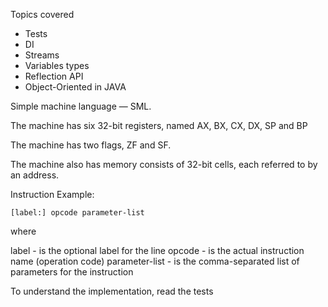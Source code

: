 Topics covered
- Tests
- DI
- Streams
- Variables types
- Reflection API
- Object-Oriented in JAVA



Simple machine language — SML.

The machine has six 32-bit registers, named AX, BX, CX, DX, SP and BP

The machine has two flags, ZF and SF.

The machine also has memory consists of 32-bit cells, each referred to by an address.

Instruction Example:

	[label:] opcode parameter-list
where

label - is the optional label for the line
opcode - is the actual instruction name (operation code)
parameter-list - is the comma-separated list of parameters for the instruction


To understand the implementation, read the tests
